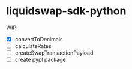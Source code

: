 # liquidswap-sdk-python

WIP:

- [x] convertToDecimals
- [ ] calculateRates
- [ ] createSwapTransactionPayload
- [ ] create pypl package

<!-- Deprecated

# Python SDK Example

This is a simple example for the Python SDK.

## Functions:

### get your APT and USDT balance

`get_apt_balance()`

`get_usdt_balance()`

### get expected amount out USDT with target `apt_in`

`get_amount_out(apt_in)`

### swap `apt_in` APT to USDT

`swap(from_amount, to_amount)`

## Expected Results:

```python
public key: 0x164eb1af65b9252a01f75e2f6da2bc6624eec64ba19db04be13ce3d182f4c36b
balance: APT 1.272624, USDT 0.009735
apt_in: 0.0001, usdt_out: 0.000748
swap 0.0001 APT to 0.000748 USDT...
txn_hash: 0x493b702a7358dee53ff4f09ce32d126dc62c48c2cc666b2eb658dc94ba9a73b2
```
-->

